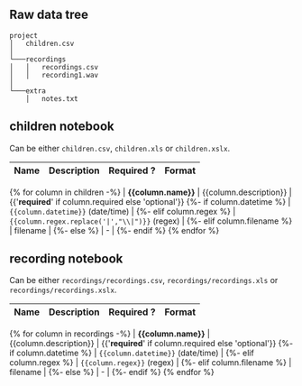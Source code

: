 

## Raw data tree

```
project
│   children.csv
│
└───recordings
│   │   recordings.csv
│   │   recording1.wav
│
└───extra
    │   notes.txt
``` 

## children notebook

Can be either `children.csv`, `children.xls` or `children.xslx`.

| Name | Description | Required ? | Format |
|------|-------------|------------|--------|
{% for column in children -%}
| **{{column.name}}** | {{column.description}} | {{'**required**' if column.required else 'optional'}}
{%- if column.datetime %} | `{{column.datetime}}` (date/time) |
{%- elif column.regex %} | `{{column.regex.replace('|',"\\|")}}` (regex) |
{%- elif column.filename %} | filename |
{%- else %} | - |
{%- endif %}
{% endfor %}



## recording notebook

Can be either `recordings/recordings.csv`, `recordings/recordings.xls` or `recordings/recordings.xslx`.

| Name | Description | Required ? | Format |
|------|-------------|------------|--------|
{% for column in recordings -%}
| **{{column.name}}** | {{column.description}} | {{'**required**' if column.required else 'optional'}}
{%- if column.datetime %} | `{{column.datetime}}` (date/time) |
{%- elif column.regex %} | `{{column.regex}}` (regex) |
{%- elif column.filename %} | filename |
{%- else %} | - |
{%- endif %}
{% endfor %}